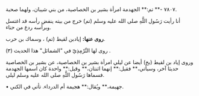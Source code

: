 ٧٨٠٧ -** تم:** الجهدمة امرأة بشير بن الخصاصية، من بني شيبان، ولهما صحبة.

أنا رأيت رَسُول اللَّهِ صلى الله عليه وسلم (تم) خرج من بيته ينفض رأسه قد اغتسل وبرأسه ردع من حناء.

**روى عنها:** إيادبن لقيط (تم) ، وسماك بن حرب.

روى لها التِّرْمِذِيّ في "الشمائل" هذا الحديث (٣) .

وروى إياد بن لقيط (بخ) أيضا عن ليلي امرأة بشير بن الخصاصية، عن بشير بن الخصاصية حديثا آخر، وسيأتي،** فقيل:** إنهما اثنتان،** وقيل:** واحدة كان اسمها الجهدمة فسماها رَسُول اللَّهِ صلى الله عليه وسلم ليلى.

• جهيمة،** ويُقال:** هجيمة أم الدرداء. تأتي في الكني.